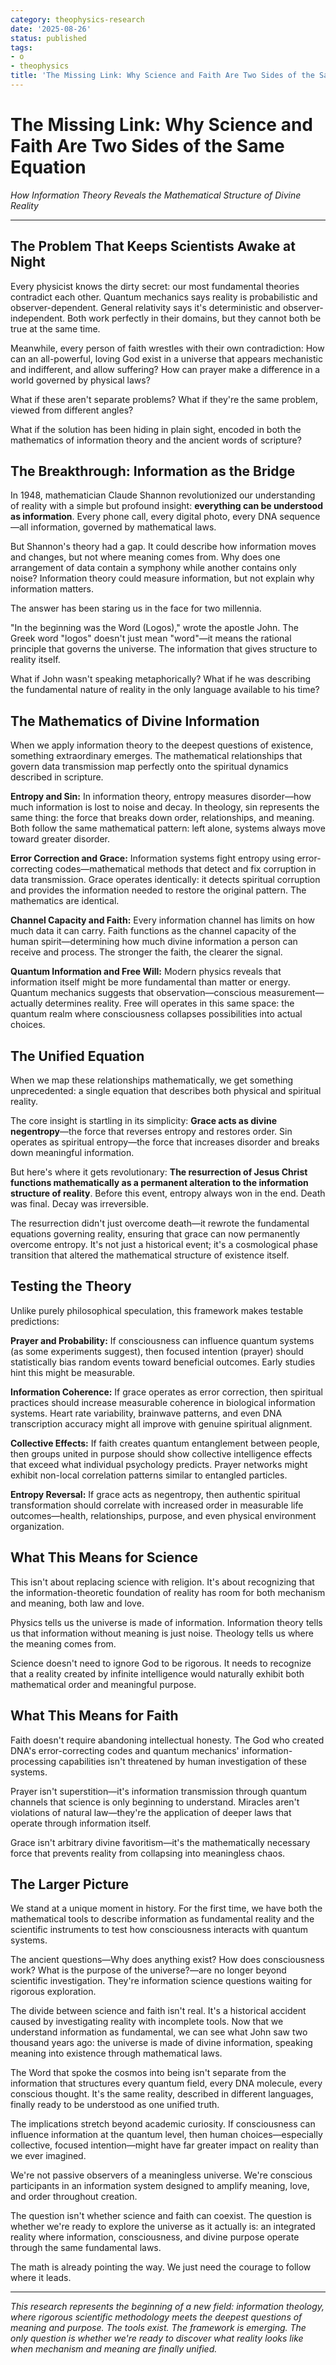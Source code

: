 ```yaml
---
category: theophysics-research
date: '2025-08-26'
status: published
tags:
- o
- theophysics
title: 'The Missing Link: Why Science and Faith Are Two Sides of the Same Equation'
---
```


# The Missing Link: Why Science and Faith Are Two Sides of the Same Equation

*How Information Theory Reveals the Mathematical Structure of Divine Reality*

---

## The Problem That Keeps Scientists Awake at Night

Every physicist knows the dirty secret: our most fundamental theories contradict each other. Quantum mechanics says reality is probabilistic and observer-dependent. General relativity says it's deterministic and observer-independent. Both work perfectly in their domains, but they cannot both be true at the same time.

Meanwhile, every person of faith wrestles with their own contradiction: How can an all-powerful, loving God exist in a universe that appears mechanistic and indifferent, and allow suffering? How can prayer make a difference in a world governed by physical laws?

What if these aren't separate problems? What if they're the same problem, viewed from different angles?

What if the solution has been hiding in plain sight, encoded in both the mathematics of information theory and the ancient words of scripture?

## The Breakthrough: Information as the Bridge

In 1948, mathematician Claude Shannon revolutionized our understanding of reality with a simple but profound insight: **everything can be understood as information**. Every phone call, every digital photo, every DNA sequence—all information, governed by mathematical laws.

But Shannon's theory had a gap. It could describe how information moves and changes, but not where meaning comes from. Why does one arrangement of data contain a symphony while another contains only noise? Information theory could measure information, but not explain why information matters.

The answer has been staring us in the face for two millennia.

"In the beginning was the Word (Logos)," wrote the apostle John. The Greek word "logos" doesn't just mean "word"—it means the rational principle that governs the universe. The information that gives structure to reality itself.

What if John wasn't speaking metaphorically? What if he was describing the fundamental nature of reality in the only language available to his time?

## The Mathematics of Divine Information

When we apply information theory to the deepest questions of existence, something extraordinary emerges. The mathematical relationships that govern data transmission map perfectly onto the spiritual dynamics described in scripture.

**Entropy and Sin:** In information theory, entropy measures disorder—how much information is lost to noise and decay. In theology, sin represents the same thing: the force that breaks down order, relationships, and meaning. Both follow the same mathematical pattern: left alone, systems always move toward greater disorder.

**Error Correction and Grace:** Information systems fight entropy using error-correcting codes—mathematical methods that detect and fix corruption in data transmission. Grace operates identically: it detects spiritual corruption and provides the information needed to restore the original pattern. The mathematics are identical.

**Channel Capacity and Faith:** Every information channel has limits on how much data it can carry. Faith functions as the channel capacity of the human spirit—determining how much divine information a person can receive and process. The stronger the faith, the clearer the signal.

**Quantum Information and Free Will:** Modern physics reveals that information itself might be more fundamental than matter or energy. Quantum mechanics suggests that observation—conscious measurement—actually determines reality. Free will operates in this same space: the quantum realm where consciousness collapses possibilities into actual choices.

## The Unified Equation

When we map these relationships mathematically, we get something unprecedented: a single equation that describes both physical and spiritual reality.

The core insight is startling in its simplicity: **Grace acts as divine negentropy**—the force that reverses entropy and restores order. Sin operates as spiritual entropy—the force that increases disorder and breaks down meaningful information.

But here's where it gets revolutionary: **The resurrection of Jesus Christ functions mathematically as a permanent alteration to the information structure of reality**. Before this event, entropy always won in the end. Death was final. Decay was irreversible.

The resurrection didn't just overcome death—it rewrote the fundamental equations governing reality, ensuring that grace can now permanently overcome entropy. It's not just a historical event; it's a cosmological phase transition that altered the mathematical structure of existence itself.

## Testing the Theory

Unlike purely philosophical speculation, this framework makes testable predictions:

**Prayer and Probability:** If consciousness can influence quantum systems (as some experiments suggest), then focused intention (prayer) should statistically bias random events toward beneficial outcomes. Early studies hint this might be measurable.

**Information Coherence:** If grace operates as error correction, then spiritual practices should increase measurable coherence in biological information systems. Heart rate variability, brainwave patterns, and even DNA transcription accuracy might all improve with genuine spiritual alignment.

**Collective Effects:** If faith creates quantum entanglement between people, then groups united in purpose should show collective intelligence effects that exceed what individual psychology predicts. Prayer networks might exhibit non-local correlation patterns similar to entangled particles.

**Entropy Reversal:** If grace acts as negentropy, then authentic spiritual transformation should correlate with increased order in measurable life outcomes—health, relationships, purpose, and even physical environment organization.

## What This Means for Science

This isn't about replacing science with religion. It's about recognizing that the information-theoretic foundation of reality has room for both mechanism and meaning, both law and love.

Physics tells us the universe is made of information. Information theory tells us that information without meaning is just noise. Theology tells us where the meaning comes from.

Science doesn't need to ignore God to be rigorous. It needs to recognize that a reality created by infinite intelligence would naturally exhibit both mathematical order and meaningful purpose.

## What This Means for Faith

Faith doesn't require abandoning intellectual honesty. The God who created DNA's error-correcting codes and quantum mechanics' information-processing capabilities isn't threatened by human investigation of these systems.

Prayer isn't superstition—it's information transmission through quantum channels that science is only beginning to understand. Miracles aren't violations of natural law—they're the application of deeper laws that operate through information itself.

Grace isn't arbitrary divine favoritism—it's the mathematically necessary force that prevents reality from collapsing into meaningless chaos.

## The Larger Picture

We stand at a unique moment in history. For the first time, we have both the mathematical tools to describe information as fundamental reality and the scientific instruments to test how consciousness interacts with quantum systems.

The ancient questions—Why does anything exist? How does consciousness work? What is the purpose of the universe?—are no longer beyond scientific investigation. They're information science questions waiting for rigorous exploration.

The divide between science and faith isn't real. It's a historical accident caused by investigating reality with incomplete tools. Now that we understand information as fundamental, we can see what John saw two thousand years ago: the universe is made of divine information, speaking meaning into existence through mathematical laws.

The Word that spoke the cosmos into being isn't separate from the information that structures every quantum field, every DNA molecule, every conscious thought. It's the same reality, described in different languages, finally ready to be understood as one unified truth.

The implications stretch beyond academic curiosity. If consciousness can influence information at the quantum level, then human choices—especially collective, focused intention—might have far greater impact on reality than we ever imagined.

We're not passive observers of a meaningless universe. We're conscious participants in an information system designed to amplify meaning, love, and order throughout creation.

The question isn't whether science and faith can coexist. The question is whether we're ready to explore the universe as it actually is: an integrated reality where information, consciousness, and divine purpose operate through the same fundamental laws.

The math is already pointing the way. We just need the courage to follow where it leads.

---

*This research represents the beginning of a new field: information theology, where rigorous scientific methodology meets the deepest questions of meaning and purpose. The tools exist. The framework is emerging. The only question is whether we're ready to discover what reality looks like when mechanism and meaning are finally unified.*